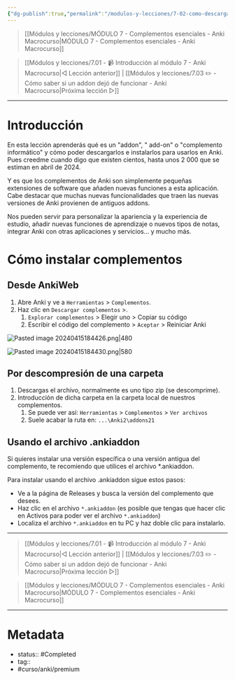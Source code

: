 ```yaml
---
{"dg-publish":true,"permalink":"/modulos-y-lecciones/7-02-como-descargar-complementos-anki-macrocurso/","noteIcon":"","updated":"2024-05-22T13:35:13.137+02:00"}
---
```



> [[Módulos y lecciones/MÓDULO 7 - Complementos esenciales - Anki Macrocurso\|MÓDULO 7 - Complementos esenciales - Anki Macrocurso]]

> [[Módulos y lecciones/7.01 - 📹 Introducción al módulo 7 - Anki Macrocurso\|◁ Lección anterior]] | [[Módulos y lecciones/7.03 ✏️ - Cómo saber si un addon dejó de funcionar - Anki Macrocurso\|Próxima lección ▷]]

---

# Introducción
En esta lección aprenderás qué es un "addon", " add-on" o "complemento informático" y cómo poder descargarlos e instalarlos para usarlos en Anki. Pues creedme cuando digo que existen cientos, hasta unos 2 000 que se estiman en abril de 2024.

Y es que los complementos de Anki son simplemente pequeñas extensiones de software que añaden nuevas funciones a esta aplicación. Cabe destacar que muchas nuevas funcionalidades que traen las nuevas versiones de Anki provienen de antiguos addons.

Nos pueden servir para personalizar la apariencia y la experiencia de estudio,  añadir nuevas funciones de aprendizaje o nuevos tipos de notas, integrar Anki con otras aplicaciones y servicios... y mucho más.

# Cómo instalar complementos
## Desde AnkiWeb
1. Abre Anki y ve a ``Herramientas`` > ``Complementos``.
2. Haz clic en ``Descargar complementos`` >.
	1. ``Explorar complementos`` > Elegir uno > Copiar su código
	2. Escribir el código del complemento > ``Aceptar`` > Reiniciar Anki

![Pasted image 20240415184426.png|480](/img/user/ANEXOS/Pasted%20image%2020240415184426.png)

![Pasted image 20240415184430.png|580](/img/user/ANEXOS/Pasted%20image%2020240415184430.png)

## Por descompresión de una carpeta
1. Descargas el archivo, normalmente es uno tipo zip (se descomprime).
2. Introducción de dicha carpeta en la carpeta local de nuestros complementos.
	1. Se puede ver así: ``Herramientas`` > ``Complementos`` > ``Ver archivos``
	2. Suele acabar la ruta en: ``...\Anki2\addons21``

## Usando el archivo .ankiaddon
Si quieres instalar una versión específica o una versión antigua del complemento, te recomiendo que utilices el archivo *.ankiaddon.

Para instalar usando el archivo .ankiaddon sigue estos pasos:

- Ve a la página de Releases y busca la versión del complemento que desees.
- Haz clic en el archivo ``*.ankiaddon`` (es posible que tengas que hacer clic en Activos para poder ver el archivo ``*.ankiaddon``)
- Localiza el archivo ``*.ankiaddon`` en tu PC y haz doble clic para instalarlo.




---

> [[Módulos y lecciones/7.01 - 📹 Introducción al módulo 7 - Anki Macrocurso\|◁ Lección anterior]] | [[Módulos y lecciones/7.03 ✏️ - Cómo saber si un addon dejó de funcionar - Anki Macrocurso\|Próxima lección ▷]]

> [[Módulos y lecciones/MÓDULO 7 - Complementos esenciales - Anki Macrocurso\|MÓDULO 7 - Complementos esenciales - Anki Macrocurso]]

---

# Metadata
- status:: #Completed 
- tag:: 
- #curso/anki/premium
